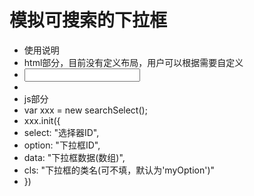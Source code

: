 # 模拟可搜索的下拉框


 * 使用说明
 * html部分，目前没有定义布局，用户可以根据需要自定义
 * <input type="text" name="" id="...">
 * <div id="..." class="myOption"></div>
 * js部分
 * var xxx = new searchSelect();
 * xxx.init({
 *	select: "选择器ID",
 *	option: "下拉框ID",
 *	data: "下拉框数据(数组)",
 *	cls: "下拉框的类名(可不填，默认为'myOption')"
 * })
